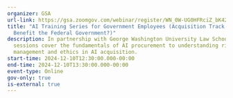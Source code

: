 ```yaml
---
organizer: GSA
url-link: https://gsa.zoomgov.com/webinar/register/WN_0W-UG0HFRciZ_bK42lATAA#/registration
title: "AI Training Series for Government Employees (Acquisition Track: Does AI
  Benefit the Federal Government?)"
description: In partnership with George Washington University Law School, these
  sessions cover the fundamentals of AI procurement to understanding risk
  management and ethics in AI acquisition.
start-time: 2024-12-10T12:30:00.000-00:00
end-time: 2024-12-10T13:30:00.000-00:00
event-type: Online
gov-only: true
is-external: true
---
```

